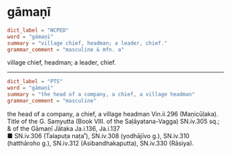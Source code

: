 # gāmaṇī

``` toml
dict_label = "NCPED"
word = "gāmaṇī"
summary = "village chief, headman; a leader, chief."
grammar_comment = "masculine & mfn. a"
```

village chief, headman; a leader, chief.

--------------------

``` toml
dict_label = "PTS"
word = "gāmaṇī"
summary = "the head of a company, a chief, a village headman"
grammar_comment = "masculine"
```

the head of a company, a chief, a village headman Vin.ii.296 (Maṇicūḷaka). Title of the G. Saṃyutta (Book VIII. of the Saḷāyatana\-Vagga) SN.iv.305 sq.; & of the Gāmaṇī Jātaka Ja.i.136, Ja.i.137  
■ SN.iv.306 (Talapuṭa naṭa˚), SN.iv.308 (yodhājīvo g.), SN.iv.310 (hatthāroho g.), SN.iv.312 (Asibandhakaputta), SN.iv.330 (Rāsiya).

